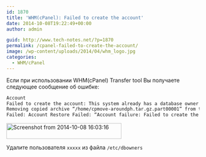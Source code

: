 ```yaml
---
id: 1870
title: 'WHM(cPanel): Failed to create the account'
date: 2014-10-08T19:22:49+00:00
author: admin

guid: http://www.tech-notes.net/?p=1870
permalink: /cpanel-failed-to-create-the-account/
image: /wp-content/uploads/2014/04/whm_logo.jpg
categories:
  - WHM/cPanel
---
```

Если при использовании WHM(cPanel) Transfer tool Вы получаете следующее сообщение об ошибке:

```bash
Account  
Failed to create the account: This system already has a database owner named “xxxxx”.  
Removing copied archive “/home/cpmove-aroundph.tar.gz.part00001” from the local server …  
Failed: Account Restore Failed: “Account failure: Failed to create the account: This system already has a database owner named
```

[<img src="/wp-content/uploads/2014/10/Screenshot-from-2014-10-08-160316-300x41.png" alt="Screenshot from 2014-10-08 16:03:16" width="300" height="41" class="aligncenter size-medium wp-image-1896" srcset="/wp-content/uploads/2014/10/Screenshot-from-2014-10-08-160316-300x41.png 300w, /wp-content/uploads/2014/10/Screenshot-from-2014-10-08-160316-170x23.png 170w, /wp-content/uploads/2014/10/Screenshot-from-2014-10-08-160316-660x91.png 660w, /wp-content/uploads/2014/10/Screenshot-from-2014-10-08-160316.png 1002w" sizes="(max-width: 300px) 100vw, 300px" />](/wp-content/uploads/2014/10/Screenshot-from-2014-10-08-160316.png)

Удалите пользователя `xxxxx` из файла `/etc/dbowners`
